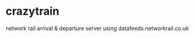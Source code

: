 crazytrain
==========

network rail arrival &amp; departure server using datafeeds.networkrail.co.uk
